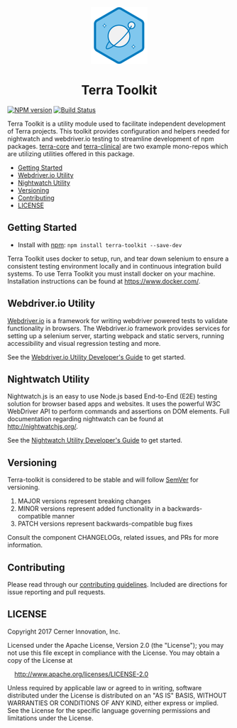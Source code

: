 <!-- Logo -->
<p align="center">
  <img height="128" width="128" src="https://github.com/cerner/terra-toolkit/raw/master/terra.png">
</p>

<!-- Name -->
<h1 align="center">
  Terra Toolkit
</h1>

[![NPM version](http://img.shields.io/npm/v/terra-toolkit.svg)](https://www.npmjs.org/package/terra-toolkit)
[![Build Status](https://travis-ci.org/cerner/terra-toolkit.svg?branch=master)](https://travis-ci.org/cerner/terra-toolkit)

Terra Toolkit is a utility module used to facilitate independent development of Terra projects. This toolkit provides configuration and helpers needed for nightwatch and webdriver.io testing to streamline development of npm packages. [terra-core][@terra-core] and [terra-clinical][@terra-clinical] are two example mono-repos which are utilizing utilities offered in this package.

- [Getting Started](#getting-started)
- [Webdriver.io Utility](#webdriverio-utility)
- [Nightwatch Utility](#nightwatch-utility)
- [Versioning](#versioning)
- [Contributing](#contributing)
- [LICENSE](#license)

## Getting Started

- Install with [npm](https://www.npmjs.com): `npm install terra-toolkit --save-dev`

Terra Toolkit uses docker to setup, run, and tear down selenium to ensure a consistent testing environment locally and in continuous integration build systems. To use Terra Toolkit you must install docker on your machine. Installation instructions can be found at https://www.docker.com/.


## Webdriver.io Utility

[Webdriver.io](http://webdriver.io/) is a framework for writing webdriver powered tests to validate functionality in browsers. The Webdriver.io framework provides services for setting up a selenium server, starting webpack and static servers, running accessibility and visual regression testing and more.

See the [Webdriver.io Utility Developer's Guide](https://github.com/cerner/terra-toolkit/blob/master/docs/Wdio_Utility.md) to get started.

## Nightwatch Utility

Nightwatch.js is an easy to use Node.js based End-to-End (E2E) testing solution for browser based apps and websites. It uses the powerful W3C WebDriver API to perform commands and assertions on DOM elements. Full documentation regarding nightwatch can be found at http://nightwatchjs.org/.

See the [Nightwatch Utility Developer's Guide](https://github.com/cerner/terra-toolkit/blob/master/docs/Nightwatch_Utility.md) to get started.

## Versioning

Terra-toolkit is considered to be stable and will follow [SemVer](http://semver.org/) for versioning.
1. MAJOR versions represent breaking changes
2. MINOR versions represent added functionality in a backwards-compatible manner
3. PATCH versions represent backwards-compatible bug fixes

Consult the component CHANGELOGs, related issues, and PRs for more information.

## Contributing

Please read through our [contributing guidelines](CONTRIBUTING.md). Included are directions for issue reporting and pull requests.

## LICENSE

Copyright 2017 Cerner Innovation, Inc.

Licensed under the Apache License, Version 2.0 (the "License"); you may not use this file except in compliance with the License. You may obtain a copy of the License at

&nbsp;&nbsp;&nbsp;&nbsp;http://www.apache.org/licenses/LICENSE-2.0

Unless required by applicable law or agreed to in writing, software distributed under the License is distributed on an "AS IS" BASIS, WITHOUT WARRANTIES OR CONDITIONS OF ANY KIND, either express or implied. See the License for the specific language governing permissions and limitations under the License.

[@terra-core]: https://github.com/cerner/terra-core
[@terra-clinical]: https://github.com/cerner/terra-clinical

